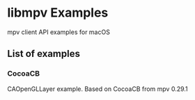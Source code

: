 # libmpv Examples

mpv client API examples for macOS

## List of examples

### CocoaCB

CAOpenGLLayer example. Based on CocoaCB from mpv 0.29.1